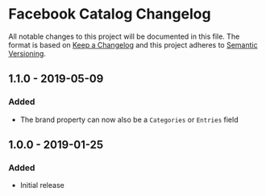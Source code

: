 # Facebook Catalog Changelog

All notable changes to this project will be documented in this file.
The format is based on [Keep a Changelog](http://keepachangelog.com/) and this project adheres to [Semantic Versioning](http://semver.org/).

## 1.1.0 - 2019-05-09
### Added
- The brand property can now also be a `Categories` or `Entries` field

## 1.0.0 - 2019-01-25
### Added
- Initial release
